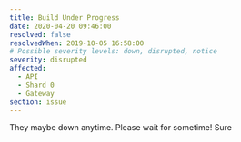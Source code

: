 ```yaml
---
title: Build Under Progress
date: 2020-04-20 09:46:00
resolved: false
resolvedWhen: 2019-10-05 16:58:00
# Possible severity levels: down, disrupted, notice
severity: disrupted
affected:
  - API
  - Shard 0
  - Gateway
section: issue
---
```


They maybe down anytime. Please wait for sometime! Sure
